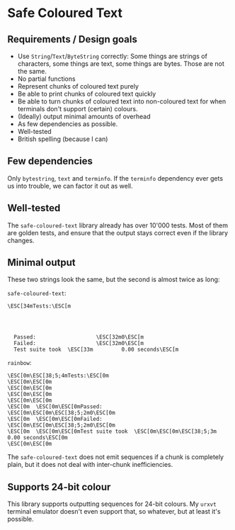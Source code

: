 # Safe Coloured Text

## Requirements / Design goals

* Use `String`/`Text`/`ByteString` correctly: Some things are strings of characters, some things are text, some things are bytes. Those are not the same.
* No partial functions
* Represent chunks of coloured text purely
* Be able to print chunks of coloured text quickly
* Be able to turn chunks of coloured text into non-coloured text for when terminals don't support (certain) colours.
* (Ideally) output minimal amounts of overhead
* As few dependencies as possible.
* Well-tested
* British spelling (because I can)

## Few dependencies

Only `bytestring`, `text` and `terminfo`.
If the `terminfo` dependency ever gets us into trouble, we can factor it out as well.

## Well-tested

The `safe-coloured-text` library already has over 10'000 tests.
Most of them are golden tests, and ensure that the output stays correct even if the library changes.

## Minimal output

These two strings look the same, but the second is almost twice as long:

`safe-coloured-text`:
```
\ESC[34mTests:\ESC[m




  Passed:                   \ESC[32m0\ESC[m
  Failed:                   \ESC[32m0\ESC[m
  Test suite took  \ESC[33m         0.00 seconds\ESC[m
```
`rainbow`:
```
\ESC[0m\ESC[38;5;4mTests:\ESC[0m
\ESC[0m\ESC[0m
\ESC[0m\ESC[0m
\ESC[0m\ESC[0m
\ESC[0m\ESC[0m
\ESC[0m  \ESC[0m\ESC[0mPassed:                   \ESC[0m\ESC[0m\ESC[38;5;2m0\ESC[0m
\ESC[0m  \ESC[0m\ESC[0mFailed:                   \ESC[0m\ESC[0m\ESC[38;5;2m0\ESC[0m
\ESC[0m  \ESC[0m\ESC[0mTest suite took  \ESC[0m\ESC[0m\ESC[38;5;3m         0.00 seconds\ESC[0m
\ESC[0m\ESC[0m
```

The `safe-coloured-text` does not emit sequences if a chunk is completely plain, but it does not deal with inter-chunk inefficiencies.

## Supports 24-bit colour

This library supports outputting sequences for 24-bit colours.
My `urxvt` terminal emulator doesn't even support that, so whatever, but at least it's possible.
